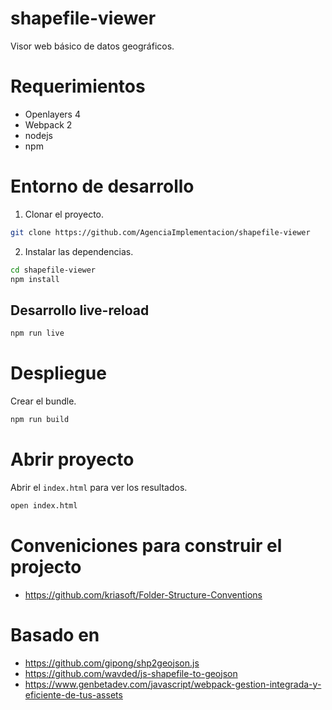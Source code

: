 # shapefile-viewer
Visor web básico de datos geográficos.

# Requerimientos

- Openlayers 4
- Webpack 2
- nodejs
- npm

# Entorno de desarrollo
1) Clonar el proyecto.

```bash
git clone https://github.com/AgenciaImplementacion/shapefile-viewer
```

2) Instalar las dependencias.

```bash
cd shapefile-viewer
npm install
```
## Desarrollo live-reload

```bash
npm run live
```

# Despliegue
Crear el bundle.

```bash
npm run build
```
# Abrir proyecto
Abrir el `index.html` para ver los resultados.

```bash
open index.html
```

# Conveniciones para construir el projecto
- https://github.com/kriasoft/Folder-Structure-Conventions

# Basado en
 - https://github.com/gipong/shp2geojson.js
 - https://github.com/wavded/js-shapefile-to-geojson
 - https://www.genbetadev.com/javascript/webpack-gestion-integrada-y-eficiente-de-tus-assets
